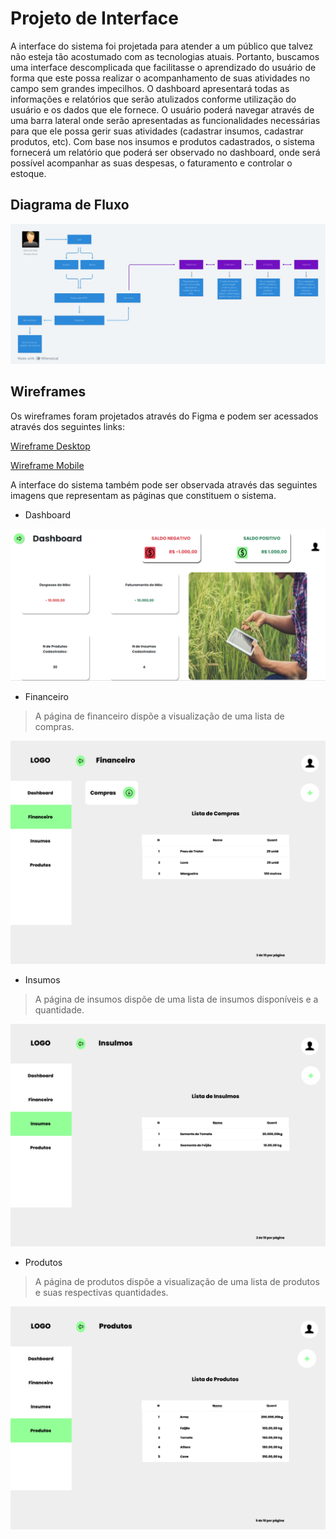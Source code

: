 
# Projeto de Interface

A interface do sistema foi projetada para atender a um público que talvez não esteja tão acostumado com as tecnologias atuais. Portanto, buscamos uma interface descomplicada que facilitasse o aprendizado do usuário de forma que este possa realizar o acompanhamento de suas atividades no campo sem grandes impecilhos.
O dashboard apresentará todas as informações e relatórios que serão atulizados conforme utilização do usuário e os dados que ele fornece. O usuário poderá navegar através de uma barra lateral onde serão apresentadas as funcionalidades necessárias para que ele possa gerir suas atividades (cadastrar insumos, cadastrar produtos, etc).
Com base nos insumos e produtos cadastrados, o sistema fornecerá um relatório que poderá ser observado no dashboard, onde será possível acompanhar as suas despesas, o faturamento e controlar o estoque.

## Diagrama de Fluxo

<img src="/docs/img/diagrama-de-fluxo.jpeg">

## Wireframes

Os wireframes foram projetados através do Figma e podem ser acessados através dos seguintes links:

[Wireframe Desktop](https://www.figma.com/proto/t7pqieZ5A0xCkehEefJLW4/Wireframes?page-id=0%3A1&node-id=89-540&viewport=451%2C314%2C0.21&scaling=contain)

[Wireframe Mobile](https://www.figma.com/proto/5gauwdHJzMHhETyUllUzQj/Untitled?node-id=1-14&scaling=scale-down&page-id=0%3A1)

A interface do sistema também pode ser observada através das seguintes imagens que representam as páginas que constituem o sistema.

- Dashboard
<img src="/docs/img/wireframe-dashboard.png">

- Financeiro
> A página de financeiro dispõe a visualização de uma lista de compras.
<img src="/docs/img/wireframe-financeiro.png">

- Insumos
> A página de insumos dispõe de uma lista de insumos disponíveis e a quantidade.
<img src="/docs/img/wireframe-insumos.png">

- Produtos
> A página de produtos dispõe a visualização de uma lista de produtos e suas respectivas quantidades.
<img src="/docs/img/wireframe-produtos.png">
  

